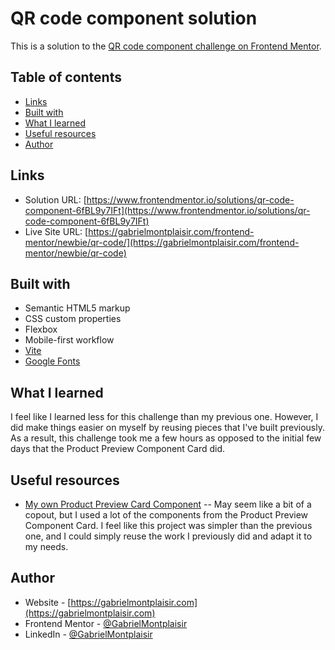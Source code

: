 # QR code component solution

This is a solution to the [QR code component challenge on Frontend Mentor](https://www.frontendmentor.io/challenges/qr-code-component-iux_sIO_H).

## Table of contents

- [Links](#links)
- [Built with](#built-with)
- [What I learned](#what-i-learned)
- [Useful resources](#useful-resources)
- [Author](#author)

## Links

- Solution URL: [https://www.frontendmentor.io/solutions/qr-code-component-6fBL9y7IFt](https://www.frontendmentor.io/solutions/qr-code-component-6fBL9y7IFt)
- Live Site URL: [https://gabrielmontplaisir.com/frontend-mentor/newbie/qr-code/](https://gabrielmontplaisir.com/frontend-mentor/newbie/qr-code)

## Built with

- Semantic HTML5 markup
- CSS custom properties
- Flexbox
- Mobile-first workflow
- [Vite](https://vitejs.dev/)
- [Google Fonts](https://fonts.google.com/)

## What I learned

I feel like I learned less for this challenge than my previous one. However, I did make things easier on myself by reusing pieces that I've built previously. As a result, this challenge took me a few hours as opposed to the initial few days that the Product Preview Component Card did.

## Useful resources

- [My own Product Preview Card Component](https://www.frontendmentor.io/solutions/product-preview-card-component-90sBljPQFV) -- May seem like a bit of a copout, but I used a lot of the components from the Product Preview Component Card. I feel like this project was simpler than the previous one, and I could simply reuse the work I previously did and adapt it to my needs.

## Author

- Website - [https://gabrielmontplaisir.com](https://gabrielmontplaisir.com)
- Frontend Mentor - [@GabrielMontplaisir](https://www.frontendmentor.io/profile/GabrielMontplaisir)
- LinkedIn - [@GabrielMontplaisir](https://www.linkedin.com/in/gabriel-montplaisir/)
